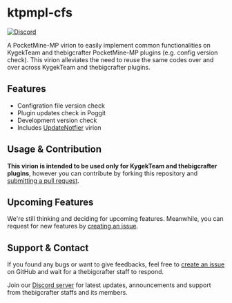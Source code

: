 # ktpmpl-cfs

[![Discord](https://img.shields.io/discord/970294579372912700.svg?label=&logo=discord&logoColor=ffffff&color=7389D8&labelColor=6A7EC2)](https://discord.gg/cEXW8uK6QA)

A PocketMine-MP virion to easily implement common functionalities on KygekTeam and thebigcrafter PocketMine-MP plugins (e.g. config version check). This virion alleviates the need to reuse the same codes over and over across KygekTeam and thebigcrafter plugins.

## Features

- Configration file version check
- Plugin updates check in Poggit
- Development version check
- Includes [UpdateNotfier](https://github.com/Ifera/UpdateNotifier) virion

## Usage & Contribution

**This virion is intended to be used only for KygekTeam and thebigcrafter plugins**, however you can contribute by forking this repository and [submitting a pull request](https://github.com/thebigcrafter/ktpmpl-cfs/pulls).

## Upcoming Features

We're still thinking and deciding for upcoming features. Meanwhile, you can request for new features by [creating an issue](https://github.com/thebigcrafter/ktpmpl-cfs/issues).

## Support & Contact

If you found any bugs or want to give feedbacks, feel free to [create an issue](https://github.com/thebigcrafter/ktpmpl-cfs/issues) on GitHub and wait for a thebigcrafter staff to respond. 

Join our [Discord server](https://discord.gg/CXtqUZv) for latest updates, announcements and support from thebigcrafter staffs and its members.
